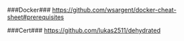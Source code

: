 ###Docker###
https://github.com/wsargent/docker-cheat-sheet#prerequisites

###Cert###
https://github.com/lukas2511/dehydrated

